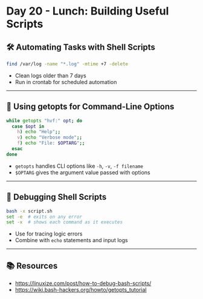 # Day 20 - Lunch: Building Useful Scripts

## 🛠 Automating Tasks with Shell Scripts

```bash
find /var/log -name "*.log" -mtime +7 -delete
```

- Clean logs older than 7 days
- Run in crontab for scheduled automation

---

## 🧩 Using getopts for Command-Line Options

```bash
while getopts "hvf:" opt; do
  case $opt in
    h) echo "Help";;
    v) echo "Verbose mode";;
    f) echo "File: $OPTARG";;
  esac
done
```

- `getopts` handles CLI options like `-h`, `-v`, `-f filename`
- `$OPTARG` gives the argument value passed with options

---

## 🐞 Debugging Shell Scripts

```bash
bash -x script.sh
set -e  # exits on any error
set -x  # shows each command as it executes
```

- Use for tracing logic errors
- Combine with `echo` statements and input logs

---

## 📚 Resources

- https://linuxize.com/post/how-to-debug-bash-scripts/
- https://wiki.bash-hackers.org/howto/getopts_tutorial